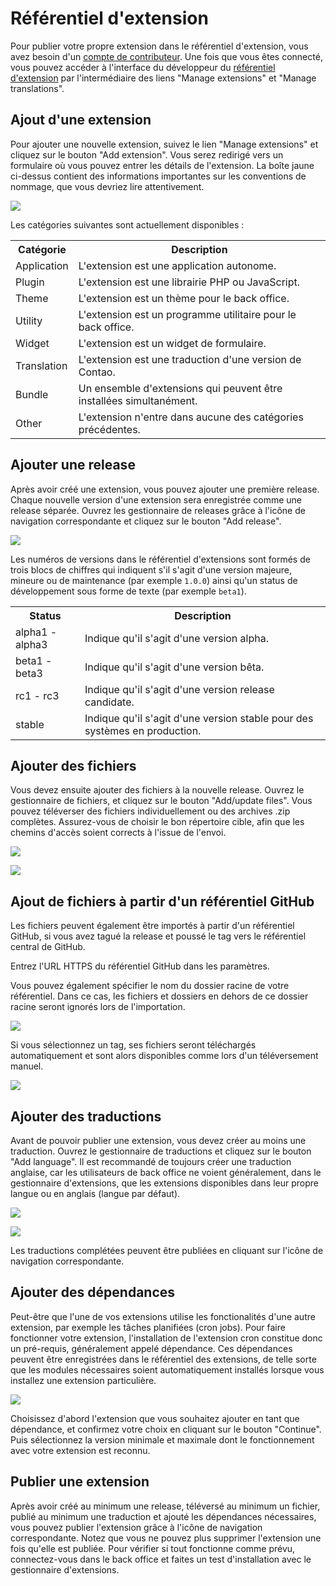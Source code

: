 # Référentiel d'extension

Pour publier votre propre extension dans le référentiel d'extension, vous avez 
besoin d'un [compte de contributeur][1]. Une fois que vous êtes connecté, vous 
pouvez accéder à l'interface du développeur du [référentiel d'extension][2] 
par l'intermédiaire des liens  "Manage extensions" et "Manage translations".


## Ajout d'une extension

Pour ajouter une nouvelle extension, suivez le lien "Manage extensions" et 
cliquez sur le bouton "Add extension". Vous serez redirigé vers un formulaire
 où vous pouvez entrer les détails de l'extension. La boîte jaune ci-dessus 
 contient des informations importantes sur les conventions de nommage, que 
 vous devriez lire attentivement.

![](https://raw.github.com/contao/docs/3.1/manual/en/images/add-extension.jpg)

Les catégories suivantes sont actuellement disponibles :

<table>
<tr>
  <th>Catégorie</th>
  <th>Description</th>
</tr>
<tr>
  <td>Application</td>
  <td>L'extension est une application autonome.</td>
</tr>
<tr>
  <td>Plugin</td>
  <td>L'extension est une librairie PHP ou JavaScript.</td>
</tr>
<tr>
  <td>Theme</td>
  <td>L'extension est un thème pour le back office.</td>
</tr>
<tr>
  <td>Utility</td>
  <td>L'extension est un programme utilitaire pour le back office.</td>
</tr>
<tr>
  <td>Widget</td>
  <td>L'extension est un widget de formulaire.</td>
</tr>
<tr>
  <td>Translation</td>
  <td>L'extension est une traduction d'une version de Contao.</td>
</tr>
<tr>
  <td>Bundle</td>
  <td>Un ensemble d'extensions qui peuvent être installées simultanément.</td>
</tr>
<tr>
  <td>Other</td>
  <td>L'extension n'entre dans aucune des catégories précédentes.</td>
</tr>
</table>


## Ajouter une release

Après avoir créé une extension, vous pouvez ajouter une première release. 
Chaque nouvelle version d'une extension sera enregistrée comme une release 
séparée. Ouvrez les gestionnaire de releases grâce à l'icône de navigation 
correspondante et cliquez sur le bouton "Add release".

![](https://raw.github.com/contao/docs/3.1/manual/en/images/add-release.jpg)

Les numéros de versions dans le référentiel d'extensions sont formés de trois 
blocs de chiffres qui indiquent s'il s'agit d'une version majeure, mineure ou 
de maintenance (par exemple `1.0.0`) ainsi qu'un status de développement sous 
forme de texte (par exemple `beta1`).

<table>
<tr>
  <th>Status</th>
  <th>Description</th>
</tr>
<tr>
  <td>alpha1 - alpha3</td>
  <td>Indique qu'il s'agit d'une version alpha.</td>
</tr>
<tr>
  <td>beta1 - beta3</td>
  <td>Indique qu'il s'agit d'une version bêta.</td>
</tr>
<tr>
  <td>rc1 - rc3</td>
  <td>Indique qu'il s'agit d'une version release candidate.</td>
</tr>
<tr>
  <td>stable</td>
  <td>Indique qu'il s'agit d'une version stable pour des systèmes en 
  production.</td>
</tr>
</table>


## Ajouter des fichiers

Vous devez ensuite ajouter des fichiers à la nouvelle release. Ouvrez le 
gestionnaire de fichiers, et cliquez sur le bouton "Add/update files". Vous 
pouvez téléverser des fichiers individuellement ou des archives .zip complètes. 
Assurez-vous de choisir le bon répertoire cible, afin que les chemins d'accès 
soient corrects à l'issue de l'envoi.

![](https://raw.github.com/contao/docs/3.1/manual/en/images/add-files.jpg)

![](https://raw.github.com/contao/docs/3.1/manual/en/images/edit-files.jpg)


## Ajout de fichiers à partir d'un référentiel GitHub

Les fichiers peuvent également être importés à partir d'un référentiel GitHub, 
si vous avez tagué la release et poussé le tag vers le référentiel central de 
GitHub.

Entrez l'URL HTTPS du référentiel GitHub dans les paramètres.

Vous pouvez également spécifier le nom du dossier racine de votre référentiel. 
Dans ce cas, les fichiers et dossiers en dehors de ce dossier racine seront 
ignorés lors de l'importation.

![](https://raw.github.com/contao/docs/3.1/manual/en/images/github-import.jpg)

Si vous sélectionnez un tag, ses fichiers seront téléchargés automatiquement 
et sont alors disponibles comme lors d'un téléversement manuel.

![](https://raw.github.com/contao/docs/3.1/manual/en/images/github-import-tag.jpg)


## Ajouter des traductions

Avant de pouvoir publier une extension, vous devez créer au moins une 
traduction. Ouvrez le gestionnaire de traductions et cliquez sur le bouton 
"Add language". Il est recommandé de toujours créer une traduction anglaise, 
car les utilisateurs de back office ne voient généralement, dans le gestionnaire 
d'extensions, que les extensions disponibles dans leur propre langue ou en 
anglais (langue par défaut).

![](https://raw.github.com/contao/docs/3.1/manual/en/images/add-translation.jpg)

![](https://raw.github.com/contao/docs/3.1/manual/en/images/edit-translation.jpg)

Les traductions complétées peuvent être publiées en cliquant sur l'icône de 
navigation correspondante.


## Ajouter des dépendances

Peut-être que l'une de vos extensions utilise les fonctionalités d'une autre 
extension, par exemple les tâches planifiées (cron jobs). Pour faire fonctionner 
votre extension, l'installation de l'extension cron constitue donc un pré-requis, 
généralement appelé dépendance. Ces dépendances peuvent être enregistrées dans 
le référentiel des extensions, de telle sorte que les modules nécessaires soient 
automatiquement installés lorsque vous installez une extension particulière.

![](https://raw.github.com/contao/docs/3.1/manual/en/images/add-dependency.jpg)

Choisissez d'abord l'extension que vous souhaitez ajouter en tant que dépendance, 
et confirmez votre choix en cliquant sur le bouton "Continue". Puis sélectionnez 
la version minimale et maximale dont le fonctionnement avec votre extension est 
reconnu.


## Publier une extension

Après avoir créé au minimum une release, téléversé au minimum un fichier, publié 
au minimum une traduction et ajouté les dépendances nécessaires, vous pouvez 
publier l'extension grâce à l'icône de navigation correspondante. Notez que vous 
ne pouvez plus supprimer l'extension une fois qu'elle est publiée. Pour vérifier 
si tout fonctionne comme prévu, connectez-vous dans le back office et faites un 
test d'installation avec le gestionnaire d'extensions.


[1]: https://contao.org/en/register.html
[2]: https://contao.org/en/extension-list.html
